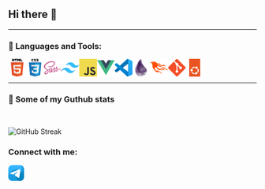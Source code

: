 ## Hi there 👋

<!--
**snyder2709/snyder2709** is a ✨ _special_ ✨ repository because its `README.md` (this file) appears on your GitHub profile.

### Hi there, I'm Alexandr ✔

<!-- ![](https://img.shields.io/github/watchers/chudickgumanoid/chudickgumanoid?label=chudickgumanoid&style=social) -->
___
### :dash: Languages and Tools:

<div>
  <img align="left" alt="HTML5" width="36px" src="https://raw.githubusercontent.com/github/explore/80688e429a7d4ef2fca1e82350fe8e3517d3494d/topics/html/html.png"/>
  <img align="left" alt="CSS3" width="36px" src="https://raw.githubusercontent.com/github/explore/80688e429a7d4ef2fca1e82350fe8e3517d3494d/topics/css/css.png"/>
  <img align="left" alt="Sass" width="36px" src="https://raw.githubusercontent.com/github/explore/80688e429a7d4ef2fca1e82350fe8e3517d3494d/topics/sass/sass.png"/>
  <img align="left" alt="TailwindCss" width="36px" src="https://raw.githubusercontent.com/devicons/devicon/1119b9f84c0290e0f0b38982099a2bd027a48bf1/icons/tailwindcss/tailwindcss-plain.svg"/>
  <img align="left" alt="JavaScript" width="36px" src="https://raw.githubusercontent.com/github/explore/80688e429a7d4ef2fca1e82350fe8e3517d3494d/topics/javascript/javascript.png"/>
  <img align="left" alt="Vue" width="36px" src="https://raw.githubusercontent.com/devicons/devicon/1119b9f84c0290e0f0b38982099a2bd027a48bf1/icons/vuejs/vuejs-original.svg"/>
  <img align="left" alt="Visual Studio Code" width="36px" src="https://raw.githubusercontent.com/github/explore/80688e429a7d4ef2fca1e82350fe8e3517d3494d/topics/visual-studio-code/visual-studio-code.png"/>
  <img align="left" alt="Elixir" width="36px" src="https://raw.githubusercontent.com/devicons/devicon/1119b9f84c0290e0f0b38982099a2bd027a48bf1/icons/elixir/elixir-original.svg"/>
  <img align="left" alt="Phoenix elixir" width="36px" src="https://raw.githubusercontent.com/devicons/devicon/1119b9f84c0290e0f0b38982099a2bd027a48bf1/icons/phoenix/phoenix-original.svg"/>
  <img align="left" alt="Git" width="36px" src="https://raw.githubusercontent.com/devicons/devicon/1119b9f84c0290e0f0b38982099a2bd027a48bf1/icons/git/git-original.svg"/>
  <img align="left" alt="Ubuntu" width="36px" src="https://raw.githubusercontent.com/devicons/devicon/1119b9f84c0290e0f0b38982099a2bd027a48bf1/icons/ubuntu/ubuntu-plain.svg"/>

</div>

</br>
</br>

___

### :eyes: Some of my Guthub stats
<!-- ![Anurag's GitHub stats](https://github-readme-stats.vercel.app/api?username=chudickgumanoid&show_icons=true&theme=dracula&count_private=true) -->
</br>


![GitHub Streak](https://github-readme-streak-stats.herokuapp.com?user=snyder2709&theme=dracula&hide_border=true&date_format=j%20M%5B%20Y%5D)

### Connect with me:
<div>
  <a href="https://t.me/ilya_voletarskiy" target="_blank"><img src=".img/../img/tg.png" width="32px"></a>
</div>
